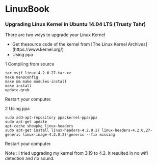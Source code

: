 # LinuxBook

### Upgrading Linux Kernel in Ubuntu 14.04 LTS (Trusty Tahr)

There are two ways to upgrade your Linux Kernel

 <ul>
 <li>Get thesource code of the kernel from [The Linux Kernel Archives](https://www.kernel.org/)</li>
 <li>Using ppa</li>
 </ul>

1 Compiling from source

    tar xvjf linux-4.2.0.27.tar.xz
    make menuconfig
    make && make modules-install
    make install
    update-grub

Restart your computer.

2 Using ppa

    sudo add-apt-repository ppa:kernel-ppa/ppa
    sudo apt-get update
    apt-cache showpkg linux-headers
    sudo apt-get install linux-headers-4.2.0.27 linux-headers-4.2.0.27-generic linux-image-4.2.0.27-generic --fix missing

Restart your computer.

Note : I tried upgrading my kernel from 3.19 to 4.2. It resulted in no wifi detection and no sound. 

